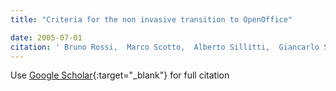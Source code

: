 ```yaml
---
title: "Criteria for the non invasive transition to OpenOffice"

date: 2005-07-01
citation: ' Bruno Rossi,  Marco Scotto,  Alberto Sillitti,  Giancarlo Succi, &quot;Criteria for the non invasive transition to OpenOffice.&quot;, 2005.'
---
```

Use [Google Scholar](https://scholar.google.com/scholar?q=Criteria+for+the+non+invasive+transition+to+OpenOffice){:target="_blank"} for full citation